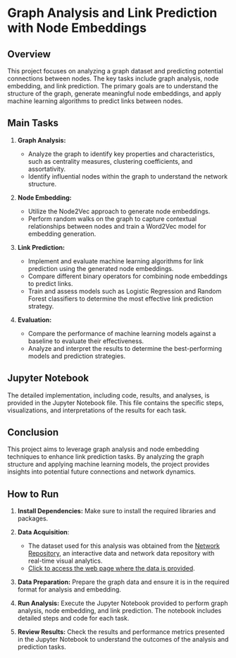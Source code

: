 # Graph Analysis and Link Prediction with Node Embeddings

## Overview

This project focuses on analyzing a graph dataset and predicting potential connections between nodes. The key tasks include graph analysis, node embedding, and link prediction. The primary goals are to understand the structure of the graph, generate meaningful node embeddings, and apply machine learning algorithms to predict links between nodes.

## Main Tasks

1. **Graph Analysis:**
   - Analyze the graph to identify key properties and characteristics, such as centrality measures, clustering coefficients, and assortativity.
   - Identify influential nodes within the graph to understand the network structure.

2. **Node Embedding:**
   - Utilize the Node2Vec approach to generate node embeddings.
   - Perform random walks on the graph to capture contextual relationships between nodes and train a Word2Vec model for embedding generation.

3. **Link Prediction:**
   - Implement and evaluate machine learning algorithms for link prediction using the generated node embeddings.
   - Compare different binary operators for combining node embeddings to predict links.
   - Train and assess models such as Logistic Regression and Random Forest classifiers to determine the most effective link prediction strategy.

4. **Evaluation:**
   - Compare the performance of machine learning models against a baseline to evaluate their effectiveness.
   - Analyze and interpret the results to determine the best-performing models and prediction strategies.

## Jupyter Notebook

The detailed implementation, including code, results, and analyses, is provided in the Jupyter Notebook file. This file contains the specific steps, visualizations, and interpretations of the results for each task.

## Conclusion

This project aims to leverage graph analysis and node embedding techniques to enhance link prediction tasks. By analyzing the graph structure and applying machine learning models, the project provides insights into potential future connections and network dynamics.

## How to Run

1. **Install Dependencies:**
   Make sure to install the required libraries and packages. 

2. **Data Acquisition**:
   - The dataset used for this analysis was obtained from the [Network Repository](https://networkrepository.com/index.php), an interactive data and network data repository with real-time visual analytics.
   - [Click to access the web page where the data is provided](https://networkrepository.com/fb-pages-tvshow.php).

3. **Data Preparation:**
   Prepare the graph data and ensure it is in the required format for analysis and embedding.

4. **Run Analysis:**
   Execute the Jupyter Notebook provided to perform graph analysis, node embedding, and link prediction. The notebook includes detailed steps and code for each task.

5. **Review Results:**
   Check the results and performance metrics presented in the Jupyter Notebook to understand the outcomes of the analysis and prediction tasks.

